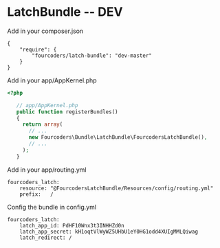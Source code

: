 LatchBundle -- DEV
============================

Add in your composer.json

    {
        "require": {
            "fourcoders/latch-bundle": "dev-master"
        }
    }

Add in your app/AppKernel.php

```php
<?php

   // app/AppKernel.php
   public function registerBundles()
   {
     return array(
       // ...
       new Fourcoders\Bundle\LatchBundle\FourcodersLatchBundle(),
       // ...
     );
   }
```
Add in your app/routing.yml

    fourcoders_latch:
        resource: "@FourcodersLatchBundle/Resources/config/routing.yml"
        prefix:   /

Config the bundle in config.yml

    fourcoders_latch:
        latch_app_id: PdHF10Wnx3t3INHHZd0n
        latch_app_secret: kH1oqtVlWyWZ5UHbU1eY0HG1odd4XUIgMMLQiwag
        latch_redirect: / 

